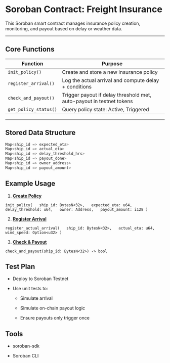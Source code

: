 # Soroban Contract: Freight Insurance

This Soroban smart contract manages insurance policy creation, monitoring, and payout based on delay or weather data.

---

## Core Functions

| Function              | Purpose                                                              |
| --------------------- | -------------------------------------------------------------------- |
| `init_policy()`       | Create and store a new insurance policy                              |
| `register_arrival()`  | Log the actual arrival and compute delay + conditions                |
| `check_and_payout()`  | Trigger payout if delay threshold met, auto-payout in testnet tokens |
| `get_policy_status()` | Query policy state: Active, Triggered                                |

---

## Stored Data Structure

```rust
Map<ship_id => expected_eta>
Map<ship_id => actual_eta>
Map<ship_id => delay_threshold_hrs>
Map<ship_id => payout_done>
Map<ship_id => owner_address>
Map<ship_id => payout_amount>
```

## Example Usage

1. <u>**Create Policy**</u>

`init_policy(   ship_id: BytesN<32>,   expected_eta: u64,   delay_threshold: u64,   owner: Address,   payout_amount: i128 )`

2. <u>**Register Arrival**</u>

`register_actual_arrival(   ship_id: BytesN<32>,   actual_eta: u64,   wind_speed: Option<u32> )`

3. <u>**Check & Payout**</u>

`check_and_payout(ship_id: BytesN<32>) -> bool`

## Test Plan

- Deploy to Soroban Testnet

- Use unit tests to:
  
  - Simulate arrival
  
  - Simulate on-chain payout logic
  
  - Ensure payouts only trigger once

## Tools

- soroban-sdk

- Soroban CLI
